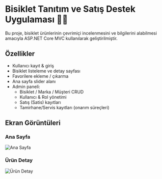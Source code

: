 ﻿# Bisiklet Tanıtım ve Satış Destek Uygulaması 🚴‍♂️

Bu proje, bisiklet ürünlerinin çevrimiçi incelenmesini ve bilgilerini alabilmesi amacıyla
ASP.NET Core MVC kullanılarak geliştirilmiştir.

## Özellikler
- Kullanıcı kayıt & giriş
- Bisiklet listeleme ve detay sayfası
- Favorilere ekleme / çıkarma
- Ana sayfa slider alanı
- Admin paneli:
  - Bisiklet / Marka / Müşteri CRUD
  - Kullanıcı & Rol yönetimi
  - Satış (Satis) kayıtları
  - Tamirhane/Servis kayıtları (onarım süreçleri)

## Ekran Görüntüleri
### Ana Sayfa
![Ana Sayfa](images/ss.png)


### Ürün Detay
![Ürün Detay](images/product.png)
